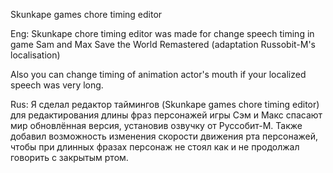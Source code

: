 Skunkape games chore timing editor

Eng:
Skunkape chore timing editor was made for change speech timing in game Sam and Max Save the World Remastered (adaptation Russobit-M's localisation)

Also you can change timing of animation actor's mouth if your localized speech was very long.

Rus:
Я сделал редактор таймингов (Skunkape games chore timing editor) для редактирования длины фраз персонажей игры Сэм и Макс спасают мир обновлённая версия, установив озвучку от Руссобит-М. Также добавил возможность изменения скорости движения рта персонажей, чтобы при длинных фразах персонаж не стоял как и не продолжал говорить с закрытым ртом.